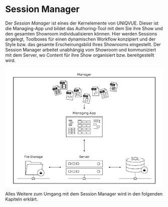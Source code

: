 # Session Manager

Der *Session Manager* ist eines der Kernelemente von UNIQVUE. Dieser ist die Managing-App und bildet das Authoring-Tool mit dem Sie ihre Show und den gesamten Showroom individualisieren können. Hier werden Sessions angelegt, Toolboxes für einen dynamischen Workflow konzipiert und der Style bzw. das gesamte Erscheinungsbild Ihres Showrooms eingestellt. Der Session Manager arbeitet unabhängig vom Showroom und kommuniziert mit dem Server, wo Content für ihre Show organisiert bzw. bereitgestellt wird. 

![ManagerOverview](img/Manager/ManagerOverviewSW.png)

Alles Weitere zum Umgang mit dem Session Manager wird in den folgenden Kapiteln erklärt.

